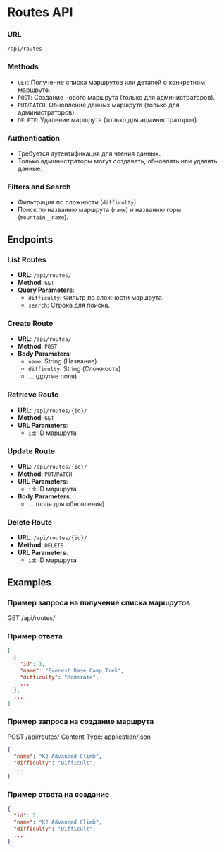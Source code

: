 # Routes API

### URL

`/api/routes`

### Methods

- `GET`: Получение списка маршрутов или деталей о конкретном маршруте.
- `POST`: Создание нового маршрута (только для администраторов).
- `PUT`/`PATCH`: Обновление данных маршрута (только для администраторов).
- `DELETE`: Удаление маршрута (только для администраторов).

### Authentication

- Требуется аутентификация для чтения данных.
- Только администраторы могут создавать, обновлять или удалять данные.

### Filters and Search

- Фильтрация по сложности (`difficulty`).
- Поиск по названию маршрута (`name`) и названию горы (`mountain__name`).

## Endpoints

### List Routes

- **URL**: `/api/routes/`
- **Method**: `GET`
- **Query Parameters**:
    - `difficulty`: Фильтр по сложности маршрута.
    - `search`: Строка для поиска.

### Create Route

- **URL**: `/api/routes/`
- **Method**: `POST`
- **Body Parameters**:
    - `name`: String (Название)
    - `difficulty`: String (Сложность)
    - ... (другие поля)

### Retrieve Route

- **URL**: `/api/routes/{id}/`
- **Method**: `GET`
- **URL Parameters**:
    - `id`: ID маршрута

### Update Route

- **URL**: `/api/routes/{id}/`
- **Method**: `PUT`/`PATCH`
- **URL Parameters**:
    - `id`: ID маршрута
- **Body Parameters**:
    - ... (поля для обновления)

### Delete Route

- **URL**: `/api/routes/{id}/`
- **Method**: `DELETE`
- **URL Parameters**:
    - `id`: ID маршрута

## Examples

### Пример запроса на получение списка маршрутов

GET /api/routes/

### Пример ответа

```json
[
  {
    "id": 1,
    "name": "Everest Base Camp Trek",
    "difficulty": "Moderate",
    ...
  },
  ...
]
```

### Пример запроса на создание маршрута

POST /api/routes/
Content-Type: application/json

```json
{
  "name": "K2 Advanced Climb",
  "difficulty": "Difficult",
  ...
}
```

### Пример ответа на создание

```json
{
  "id": 2,
  "name": "K2 Advanced Climb",
  "difficulty": "Difficult",
  ...
}
```